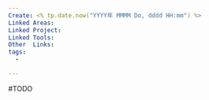 ```yaml
---
Create: <% tp.date.now("YYYY年 MMMM Do, dddd HH:mm") %>
Linked Areas: 
Linked Project:
Linked Tools: 
Other  Links: 
tags: 
  - 

---
```

#TODO 




